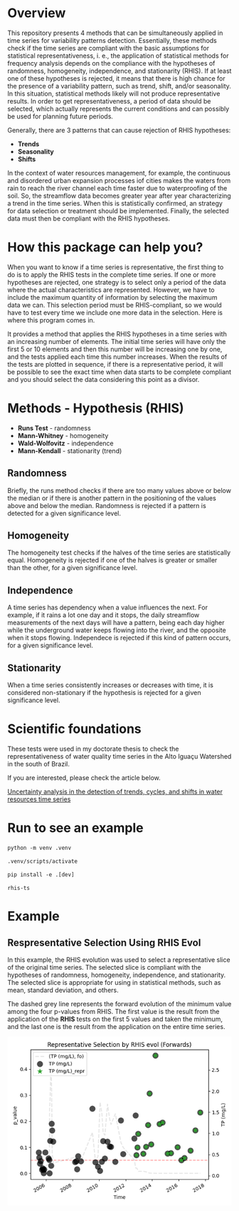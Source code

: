 # Overview

This repository presents 4 methods that can be simultaneously applied in time series for variability patterns detection. Essentially, these methods check if the time series are compliant with the basic assumptions for statistical representativeness, i. e., the application of statistical methods for frequency analysis depends on the compliance with the hypotheses of randomness, homogeneity, independence, and stationarity (RHIS). If at least one of these hypotheses is rejected, it means that there is high chance for the presence of a variability pattern, such as trend, shift, and/or seasonality. In this situation, statistical methods likely will not produce representative results. In order to get representativeness, a period of data should be selected, which actually represents the current conditions and can possibly be used for planning future periods. 

Generally, there are 3 patterns that can cause rejection of RHIS hypotheses:

* **Trends**
* **Seasonality**
* **Shifts**

In the context of water resources management, for example, the continuous and disordered urban expansion processes iof cities makes the waters from rain to reach the river channel each time faster due to waterproofing of the soil. So, the streamflow data becomes greater year after year characterizing a trend in the time series. When this is statistically confirmed, an strategy for data selection or treatment should be implemented. Finally, the selected data must then be compliant with the RHIS hypotheses.

# How this package can help you?

When you want to know if a time series is representative, the first thing to do is to apply the RHIS tests in the complete time series. If one or more hypotheses are rejected, one strategy is to select only a period of the data where the actual characteristics are represented. However, we have to include the maximum quantity of information by selecting the maximum data we can. This selection period must be RHIS-compliant, so we would have to test every time we include one more data in the selection. Here is where this program comes in. 

It provides a method that applies the RHIS hypotheses in a time series with an increasing number of elements. The initial time series will have only the first 5 or 10 elements and then this number will be increasing one by one, and the tests applied each time this number increases. When the results of the tests are plotted in sequence, if there is a representative period, it will be possible to see the exact time when data starts to be complete compliant and you should select the data considering this point as a divisor. 

# Methods - Hypothesis (RHIS)

* **Runs Test** - randomness
* **Mann-Whitney** - homogeneity
* **Wald-Wolfovitz** - independence
* **Mann-Kendall** - stationarity (trend)

## Randomness

Briefly, the runs method checks if there are too many values above or below the median or if there is another pattern in the positioning of the values above and below the median. Randomness is rejected if a pattern is detected for a given significance level.

## Homogeneity

The homogeneity test checks if the halves of the time series are statistically equal. Homogeneity is rejected if one of the halves is greater or smaller than the other, for a given significance level.

## Independence

A time series has dependency when a value influences the next. For example, if it rains a lot one day and it stops, the daily streamflow measurements of the next days will have a pattern, being each day higher while the underground water keeps flowing into the river, and the opposite when it stops flowing. Independece is rejected if this kind of pattern occurs, for a given significance level.

## Stationarity

When a time series consistently increases or decreases with time, it is considered non-stationary if the hypothesis is rejected for a given significance level.


# Scientific foundations

These tests were used in my doctorate thesis to check the representativeness of water quality time series in the Alto Iguaçu Watershed in the south of Brazil.

If you are interested, please check the article below.

[Uncertainty analysis in the detection of trends, cycles, and shifts in water resources time series](https://link.springer.com/article/10.1007/s11269-019-02210-1)

# Run to see an example

```
python -m venv .venv
```
```
.venv/scripts/activate
```
```
pip install -e .[dev]
```
```
rhis-ts
```

# Example

## Respresentative Selection Using RHIS Evol

In this example, the RHIS evolution was used to select a representative slice of the original time series. The selected slice is compliant with the hypotheses of randomness, homogeneity, independence, and stationarity. The selected slice is appropriate for using in statistical methods, such as mean, standard deviation, and others.

The dashed grey line represents the forward evolution of the minimum value among the four p-values from RHIS. The first value is the result from the application of the **RHIS** tests on the first 5 values and taken the minimum, and the last one is the result from the application on the entire time series.

![RHISEvolution](src/rhis_ts/examples/rhis_evol.png)
